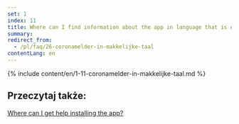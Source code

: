 ```yaml
---
set: 1
index: 11
title: Where can I find information about the app in language that is easy to understand?
summary: 
redirect_from: 
  - /pl/faq/26-coronamelder-in-makkelijke-taal
contentLang: en
---
```

{% include content/en/1-11-coronamelder-in-makkelijke-taal.md %}

## Przeczytaj także:


[Where can I get help installing the app?](/{{page.lang}}/faq/1-10-waar-kan-ik-hulp-krijgen-bij-het-installeren-van-de-app)
